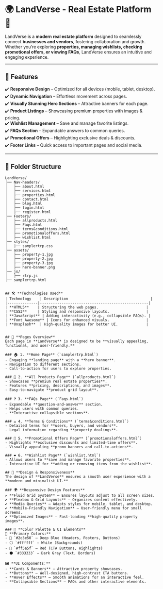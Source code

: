 # 🌍 **LandVerse - Real Estate Platform** 🏡

LandVerse is a **modern real estate platform** designed to seamlessly connect **businesses and vendors**, fostering collaboration and growth. Whether you're exploring **properties, managing wishlists, checking promotional offers, or viewing FAQs**, LandVerse ensures an intuitive and engaging experience.

---

## 🚀 **Features**
✔️ **Responsive Design** – Optimized for all devices (mobile, tablet, desktop).  
✔️ **Dynamic Navigation** – Effortless movement across pages.  
✔️ **Visually Stunning Hero Sections** – Attractive banners for each page.  
✔️ **Product Listings** – Showcasing premium properties with images & pricing.  
✔️ **Wishlist Management** – Save and manage favorite listings.  
✔️ **FAQs Section** – Expandable answers to common queries.  
✔️ **Promotional Offers** – Highlighting exclusive deals & discounts.  
✔️ **Footer Links** – Quick access to important pages and social media.  

---

## 📂 **Folder Structure**
```plaintext
LandVerse/
│── Nav-headers/
│   ├── about.html
│   ├── services.html
│   ├── properties.html
│   ├── contact.html
│   ├── blog.html
│   ├── login.html
│   ├── register.html
│── Footers/
│   ├── allproducts.html
│   ├── Faqs.html
│   ├── terms&conditions.html
│   ├── promotionaloffers.html
│   ├── wishlist.html
│── styles/
│   ├── samplertrp.css
│── assets/
│   ├── property-1.jpg
│   ├── property-2.jpg
│   ├── property-3.jpg
│   ├── hero-banner.png
│── js/
│   ├── rtrp.js
│── samplertrp.html


## 🛠 **Technologies Used**
| Technology    | Description                                      |
|--------------|--------------------------------------------------|
| **HTML5**    | Structuring the web pages.                      |
| **CSS3**     | Styling and responsive layouts.                 |
| **JavaScript** | Adding interactivity (e.g., collapsible FAQs). |
| **Font Awesome** | Icons for enhanced visuals.                 |
| **Unsplash**  | High-quality images for better UI.             |


## 📌 **Pages Overview**
Each page in **LandVerse** is designed to be **visually appealing, functional, and user-friendly.**  

### 🏠 1. **Home Page** (`samplertrp.html`)
- Engaging **landing page** with a **hero banner**.
- Navigation to different sections.
- Call-to-action for users to explore properties.

### 🏡 2. **All Products Page** (`allproducts.html`)
- Showcases **premium real estate properties**.
- Features **pricing, descriptions, and images**.
- Easy-to-navigate **product grid layout**.

### ❓ 3. **FAQs Page** (`Faqs.html`)
- Expandable **question-and-answer** section.
- Helps users with common queries.
- **Interactive collapsible sections**.

### ⚖️ 4. **Terms & Conditions** (`terms&conditions.html`)
- Detailed terms for **users, buyers, and vendors**.
- Legal information regarding **property dealings**.

### 🎁 5. **Promotional Offers Page** (`promotionaloffers.html`)
- Highlights **exclusive discounts and limited-time offers**.
- Visually appealing **promo banners and call-to-actions**.

### ❤️ 6. **Wishlist Page** (`wishlist.html`)
- Allows users to **save and manage favorite properties**.
- Interactive UI for **adding or removing items from the wishlist**.

## 🎨 **Design & Responsiveness**
The design of **LandVerse** ensures a smooth user experience with a **modern and minimalist UI.**

### 🌍 **Responsive Design Features**
✔️ **Fluid Grid System** – Ensures layouts adjust to all screen sizes.  
✔️ **Flexbox & Grid Layouts** – Organizes content effectively.  
✔️ **Media Queries** – Adapts styles for mobile, tablet, and desktop.  
✔️ **Mobile-Friendly Navigation** – User-friendly menu for small screens.  
✔️ **Optimized Images** – Fast-loading **high-quality property images**.

### 🎨 **Color Palette & UI Elements**
🎨 **Primary Colors:**  
- 🔵 `#2c3e50` – Deep Blue (Headers, Footers, Buttons)  
- ⚪ `#ffffff` – White (Backgrounds)  
- 🔴 `#ff5a5f` – Red (CTA Buttons, Highlights)  
- ⚫ `#333333` – Dark Gray (Text, Borders)  

🖼 **UI Components:**  
- **Cards & Banners** – Attractive property showcases.  
- **Buttons** – Well-designed, high-contrast CTA buttons.  
- **Hover Effects** – Smooth animations for an interactive feel.  
- **Collapsible Sections** – FAQs and other interactive elements.  


